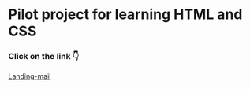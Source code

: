 # Pilot project for learning HTML and CSS

### Click on the link :point_down:
[Landing-mail](https://mail-site.netlify.app/)
